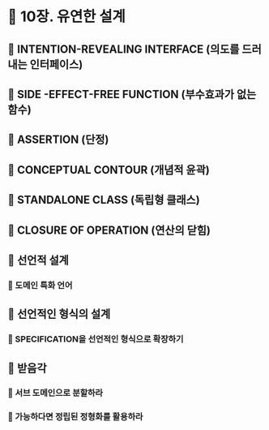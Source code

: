 # 🎯 10장. 유연한 설계
## 🎈 INTENTION-REVEALING INTERFACE (의도를 드러내는 인터페이스)
## 🎈 SIDE -EFFECT-FREE FUNCTION (부수효과가 없는 함수)
## 🎈 ASSERTION (단정)
## 🎈 CONCEPTUAL CONTOUR (개념적 윤곽)
## 🎈 STANDALONE CLASS (독립형 클래스)
## 🎈 CLOSURE OF OPERATION (연산의 닫힘)
## 🎈 선언적 설계
### 🍋 도메인 특화 언어
## 🎈 선언적인 형식의 설계
### 🍋 SPECIFICATION을 선언적인 형식으로 확장하기
## 🎈 받음각
### 🍋 서브 도메인으로 분할하라
### 🍋 가능하다면 정립된 정형화를 활용하라
